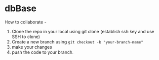 # dbBase

How to collaborate -

1. Clone the repo in your local using git clone (establish ssh key and use SSH to clone)
2. Create a new branch using `git checkout -b "your-branch-name"`
3. make your changes
4. push the code to your branch.
